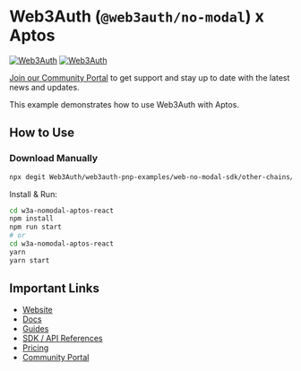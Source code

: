 # Web3Auth (`@web3auth/no-modal`) x Aptos

[![Web3Auth](https://img.shields.io/badge/Web3Auth-SDK-blue)](https://web3auth.io/docs/sdk/pnp/web/no-modal)
[![Web3Auth](https://img.shields.io/badge/Web3Auth-Community-cyan)](https://community.web3auth.io)

[Join our Community Portal](https://community.web3auth.io/) to get support and stay up to date with the latest news and updates.

This example demonstrates how to use Web3Auth with Aptos.

## How to Use

### Download Manually

```bash
npx degit Web3Auth/web3auth-pnp-examples/web-no-modal-sdk/other-chains/aptos-no-modal-example w3a-nomodal-aptos-react
```

Install & Run:

```bash
cd w3a-nomodal-aptos-react
npm install
npm run start
# or
cd w3a-nomodal-aptos-react
yarn
yarn start
```

## Important Links

- [Website](https://web3auth.io)
- [Docs](https://web3auth.io/docs)
- [Guides](https://web3auth.io/docs/content-hub?type=guides)
- [SDK / API References](https://web3auth.io/docs/sdk)
- [Pricing](https://web3auth.io/pricing.html)
- [Community Portal](https://community.web3auth.io)
